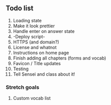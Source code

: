 ## Todo list

1. Loading state
2. Make it look prettier
3. Handle enter on answer state
4. -Deploy script-
5. HTTPS (and domain?)
6. License and whatnot
7. Instructions on home page
8. Finish adding all chapters (forms and vocab)
9. Favicon / Title updates
10. Testing
11. Tell Sensei and class about it!


### Stretch goals
1. Custom vocab list